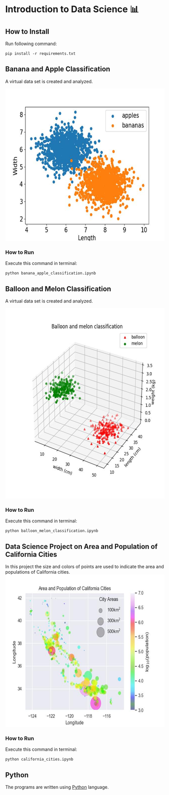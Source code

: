 # Introduction to Data Science 📊

## How to Install
Run following command:
```
pip install -r requirements.txt
```

## Banana and Apple Classification
A virtual data set is created and analyzed.

<img src="banana and apple classification\banana_apple.jpg" width="640" height="480">

### How to Run
Execute this command in terminal:
```
python banana_apple_classification.ipynb
```

## Balloon and Melon Classification
A virtual data set is created and analyzed.

<img src="balloon and melon classification\balloon_melon.jpg" width="600" height="600">

### How to Run
Execute this command in terminal:
```
python balloon_melon_classification.ipynb
```

## Data Science Project on Area and Population of California Cities
In this project the size and colors of points are used to indicate the area and populations of California cities.
<img src="California cities\california_cities.jpg" width="640" height="480">

### How to Run
Execute this command in terminal:
```
python california_cities.ipynb
```

## Python
The programs are written using [Python](https://www.python.org/) language. 
